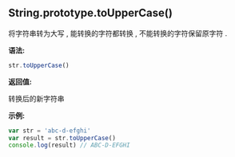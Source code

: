 ## String.prototype.toUpperCase()

将字符串转为大写 , 能转换的字符都转换 , 不能转换的字符保留原字符 .



**语法:**

```js
str.toUpperCase()
```



**返回值:**

转换后的新字符串



**示例:**

```js
var str = 'abc-d-efghi'
var result = str.toUpperCase()
console.log(result) // ABC-D-EFGHI
```

